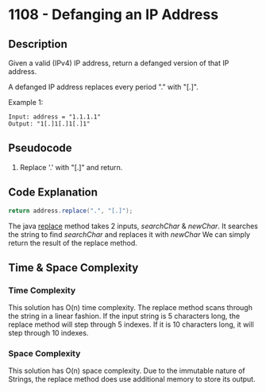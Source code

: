 # 1108 - Defanging an IP Address

## Description

Given a valid (IPv4) IP address, return a defanged version of that IP address.

A defanged IP address replaces every period "." with "[.]".

Example 1:
```text
Input: address = "1.1.1.1"
Output: "1[.]1[.]1[.]1"
```
## Pseudocode

1. Replace '.' with "[.]" and return.

## Code Explanation

```java
return address.replace(".", "[.]");
```
The java [replace](https://docs.oracle.com/en/java/javase/17/docs/api/java.base/java/lang/String.html#replace(char,char))
method takes 2 inputs, *searchChar* & *newChar*. It searches
the string to find *searchChar* and replaces it with *newChar*
We can simply return the result of the replace method.

## Time & Space Complexity

### Time Complexity
This solution has O(n) time complexity. The replace method
scans through the string in a linear fashion. If the input string
is 5 characters long, the replace method will step through 5 indexes.
If it is 10 characters long, it will step through 10 indexes.

### Space Complexity
This solution has O(n) space complexity. Due to the immutable nature
of Strings, the replace method does use additional memory to store
its output.

